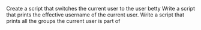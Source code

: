 Create a script that switches the current user to the user betty
Write a script that prints the effective username of the current user.
Write a script that prints all the groups the current user is part of
